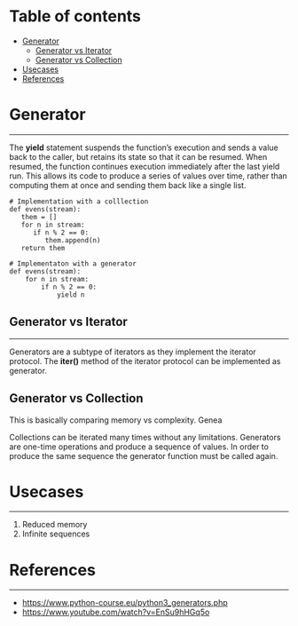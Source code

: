 Table of contents
=================

<!--ts-->
   * [Generator](#overview)
     * [Generator vs Iterator](#generator-vs-iterator)
     * [Generator vs Collection](#generator-vs-collection)
   * [Usecases](#usecases)
   * [References](#references)
<!--te-->
   
# Generator
_______________________________________________________________________________________________________________________

The **yield** statement suspends the function’s execution and sends a value back to the caller, but retains its 
state so that it can be resumed. When resumed, the function continues execution immediately after the last yield run.
This allows its code to produce a series of values over time, rather than computing them at once and sending them 
back like a single list.

    # Implementation with a colllection
    def evens(stream):
       them = []
       for n in stream:
          if n % 2 == 0:
             them.append(n)
       return them

    # Implementaton with a generator
    def evens(stream):
        for n in stream:
            if n % 2 == 0:
                yield n

## Generator vs Iterator
_______________________________________________________________________________________________________________________
Generators are a subtype of iterators as they implement the iterator protocol. The **iter()** method of the iterator 
protocol can be implemented as generator. 

## Generator vs Collection
This is basically comparing memory vs complexity. Genea

Collections can be iterated many times without any limitations. Generators are one-time operations and produce a 
sequence of values. In order to produce the same sequence the generator function must be called again.

# Usecases
_______________________________________________________________________________________________________________________

1. Reduced memory
2. Infinite sequences

# References
_______________________________________________________________________________________________________________________
* https://www.python-course.eu/python3_generators.php
* https://www.youtube.com/watch?v=EnSu9hHGq5o